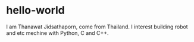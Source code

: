 # hello-world
I am Thanawat Jidsathaporn, come from Thailand. I interest building robot and etc mechine with Python, C and C++. 
